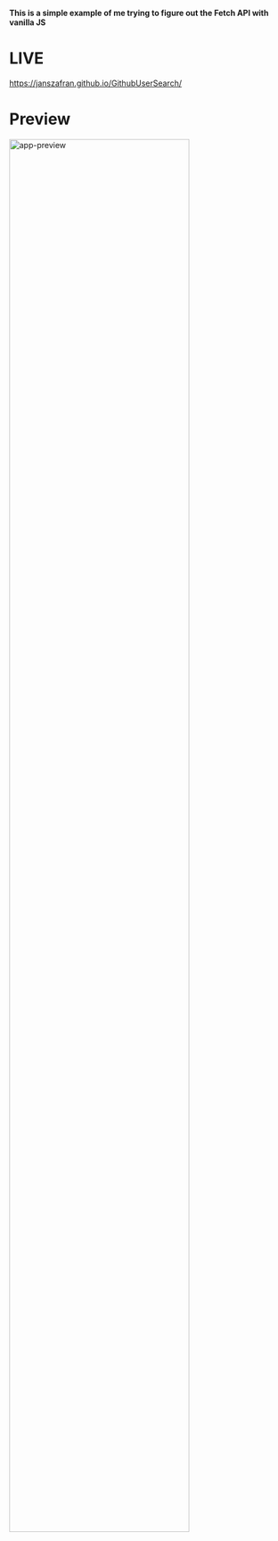 **This is a simple example of me trying to figure out the Fetch API with vanilla JS**


<h1>LIVE</h1>

https://janszafran.github.io/GithubUserSearch/

# Preview
<div>
  <img src="https://imgur.com/cF4y0FS.gif" alt="app-preview" width="80%">
</div>
